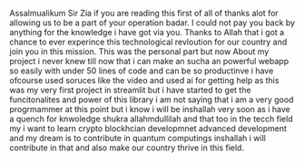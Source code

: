 Assalmualikum Sir Zia if you are reading this first of all of thanks alot for allowing us to be a part of your operation badar.
I could not pay you back by anything for the knowledge i have got via you. Thanks to Allah that i got a chance to ever experince this technological revloution for our country and join you in this mission.
This was the personal part but now 
About my project i never knew till now that i can make an sucha an powerful webapp so easily with under 50 lines of code and can be so productinve i have ofcourse used soruces like the video and used ai for getting help as this was my very first project in streamlit but i have started to get the funcitonalites and power of this library i am not saying that i am a very good progrmammer at this point but i know i will be inshallah very soon as i have a quench for knwoledge shukra allahmdullilah and that too in the tecch field my i want to learn crypto blockhcian developmnet advanced development and my dream is to contribute in quantum computings inshallah i will contribute in that and also make our country thrive in this field.